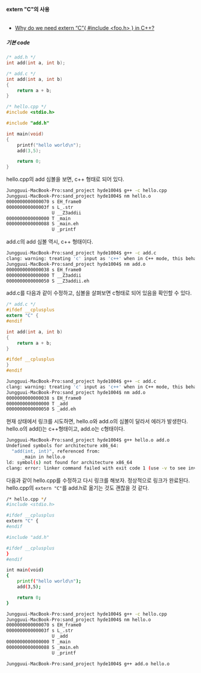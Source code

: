 #### extern "C"의 사용

######
 - [Why do we need extern “C”{ #include <foo.h> } in C++?](http://stackoverflow.com/questions/67894/why-do-we-need-extern-c-include-foo-h-in-c)

##### 기본 code

```c
/* add.h */
int add(int a, int b);
```

```c
/* add.c */
int add(int a, int b)
{
	return a + b;
}
```

```c
/* hello.cpp */
#include <stdio.h>

#include "add.h"

int main(void)
{
	printf("hello world\n");
	add(3,5);

	return 0;
}
```

hello.cpp의 add 심볼을 보면, c++ 형태로 되어 있다.
```sh
Jungguui-MacBook-Pro:sand_project hyde1004$ g++ -c hello.cpp 
Jungguui-MacBook-Pro:sand_project hyde1004$ nm hello.o
0000000000000070 s EH_frame0
000000000000003f s L_.str
                 U __Z3addii
0000000000000000 T _main
0000000000000088 S _main.eh
                 U _printf
```

add.c의 add 심볼 역시, c++ 형태이다.
```sh
Jungguui-MacBook-Pro:sand_project hyde1004$ g++ -c add.c 
clang: warning: treating 'c' input as 'c++' when in C++ mode, this behavior is deprecated
Jungguui-MacBook-Pro:sand_project hyde1004$ nm add.o
0000000000000038 s EH_frame0
0000000000000000 T __Z3addii
0000000000000050 S __Z3addii.eh
```

add.c를 다음과 같이 수정하고, 심볼을 살펴보면 c형태로 되어 있음을 확인할 수 있다.
```c
/* add.c */
#ifdef __cplusplus
extern "C" {
#endif

int add(int a, int b)
{
	return a + b;
}

#ifdef __cplusplus
}
#endif
```

```sh
Jungguui-MacBook-Pro:sand_project hyde1004$ g++ -c add.c 
clang: warning: treating 'c' input as 'c++' when in C++ mode, this behavior is deprecated
Jungguui-MacBook-Pro:sand_project hyde1004$ nm add.o
0000000000000038 s EH_frame0
0000000000000000 T _add
0000000000000050 S _add.eh
```

현재 상태에서 링크를 시도하면, hello.o와 add.o의 심볼이 달라서 에러가 발생한다. hello.o의 add()는 c++형태이고, add.o는 c형태이다.
```sh
Jungguui-MacBook-Pro:sand_project hyde1004$ g++ hello.o add.o 
Undefined symbols for architecture x86_64:
  "add(int, int)", referenced from:
      _main in hello.o
ld: symbol(s) not found for architecture x86_64
clang: error: linker command failed with exit code 1 (use -v to see invocation)
```

다음과 같이 hello.cpp를 수정하고 다시 링크를 해보자. 정상적으로 링크가 완료된다. hello.cpp의 `extern "C"`를 add.h로 옮기는 것도 괜찮을 것 같다.
```sh
/* hello.cpp */
#include <stdio.h>

#ifdef __cplusplus
extern "C" {
#endif

#include "add.h"

#ifdef __cplusplus
}
#endif

int main(void)
{
	printf("hello world\n");
	add(3,5);

	return 0;
}
```

```sh
Jungguui-MacBook-Pro:sand_project hyde1004$ g++ -c hello.cpp 
Jungguui-MacBook-Pro:sand_project hyde1004$ nm hello.o
0000000000000070 s EH_frame0
000000000000003f s L_.str
                 U _add
0000000000000000 T _main
0000000000000088 S _main.eh
                 U _printf
```

```sh
Jungguui-MacBook-Pro:sand_project hyde1004$ g++ add.o hello.o
```